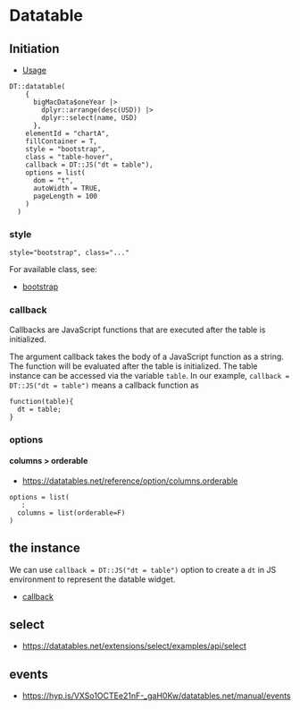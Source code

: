 
# Datatable

## Initiation
  
  * [Usage](https://rstudio.github.io/DT/#usage)
  
  ```{r}
  DT::datatable(
      {
        bigMacData$oneYear |>
          dplyr::arrange(desc(USD)) |>
          dplyr::select(name, USD)
        },
      elementId = "chartA",
      fillContainer = T,
      style = "bootstrap",
      class = "table-hover",
      callback = DT::JS("dt = table"),
      options = list(
        dom = "t",
        autoWidth = TRUE,
        pageLength = 100
      )
    ) 

  ``` 
### style

```         
style="bootstrap", class="..."
```

For available class, see:

-   [bootstrap](https://getbootstrap.com/docs/3.4/css/#tables)

### callback

Callbacks are JavaScript functions that are executed after the table is initialized.

The argument callback takes the body of a JavaScript function as a string. The function will be evaluated after the table is initialized. The table instance can be accessed via the variable `table`. In our example, `callback = DT::JS("dt = table")` means a callback function as

```{js}
function(table){
  dt = table;
}
```

### options

#### columns > orderable

  * <https://datatables.net/reference/option/columns.orderable>

```
options = list(
   :
  columns = list(orderable=F)
)
```


## the instance

We can use `callback = DT::JS("dt = table")` option to create a `dt` in JS environment to represent the datable widget.

-   [callback](https://rstudio.github.io/DT/#the-callback-argument)

## select

-   <https://datatables.net/extensions/select/examples/api/select>

## events

-   <https://hyp.is/VXSo1OCTEe21nF-_gaH0Kw/datatables.net/manual/events>

